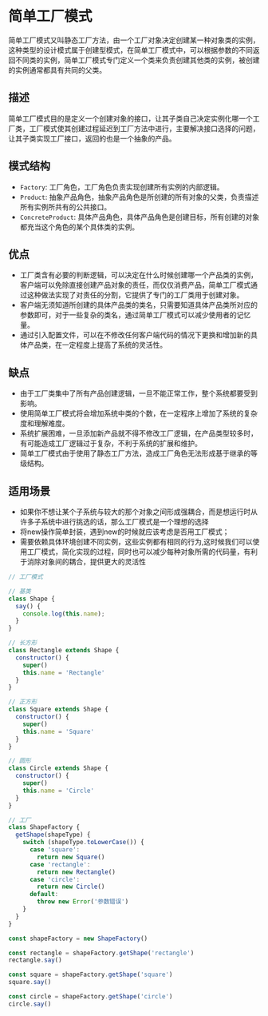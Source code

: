 # 简单工厂模式

简单工厂模式又叫静态工厂方法，由一个工厂对象决定创建某一种对象类的实例，这种类型的设计模式属于创建型模式，在简单工厂模式中，可以根据参数的不同返回不同类的实例，简单工厂模式专门定义一个类来负责创建其他类的实例，被创建的实例通常都具有共同的父类。

## 描述

简单工厂模式目的是定义一个创建对象的接口，让其子类自己决定实例化哪一个工厂类，工厂模式使其创建过程延迟到工厂方法中进行，主要解决接口选择的问题，让其子类实现工厂接口，返回的也是一个抽象的产品。

## 模式结构

- `Factory`: 工厂角色，工厂角色负责实现创建所有实例的内部逻辑。
- `Product`: 抽象产品角色，抽象产品角色是所创建的所有对象的父类，负责描述所有实例所共有的公共接口。
- `ConcreteProduct`: 具体产品角色，具体产品角色是创建目标，所有创建的对象都充当这个角色的某个具体类的实例。

## 优点

- 工厂类含有必要的判断逻辑，可以决定在什么时候创建哪一个产品类的实例，客户端可以免除直接创建产品对象的责任，而仅仅消费产品，简单工厂模式通过这种做法实现了对责任的分割，它提供了专门的工厂类用于创建对象。
- 客户端无须知道所创建的具体产品类的类名，只需要知道具体产品类所对应的参数即可，对于一些复杂的类名，通过简单工厂模式可以减少使用者的记忆量。
- 通过引入配置文件，可以在不修改任何客户端代码的情况下更换和增加新的具体产品类，在一定程度上提高了系统的灵活性。

## 缺点

- 由于工厂类集中了所有产品创建逻辑，一旦不能正常工作，整个系统都要受到影响。
- 使用简单工厂模式将会增加系统中类的个数，在一定程序上增加了系统的复杂度和理解难度。
- 系统扩展困难，一旦添加新产品就不得不修改工厂逻辑，在产品类型较多时，有可能造成工厂逻辑过于复杂，不利于系统的扩展和维护。
- 简单工厂模式由于使用了静态工厂方法，造成工厂角色无法形成基于继承的等级结构。

## 适用场景

- 如果你不想让某个子系统与较大的那个对象之间形成强耦合，而是想运行时从许多子系统中进行挑选的话，那么工厂模式是一个理想的选择
- 将new操作简单封装，遇到new的时候就应该考虑是否用工厂模式；
- 需要依赖具体环境创建不同实例，这些实例都有相同的行为,这时候我们可以使用工厂模式，简化实现的过程，同时也可以减少每种对象所需的代码量，有利于消除对象间的耦合，提供更大的灵活性

```js
// 工厂模式

// 基类
class Shape {
  say() {
    console.log(this.name);
  }
}

// 长方形
class Rectangle extends Shape {
  constructor() {
    super()
    this.name = 'Rectangle'
  }
}

// 正方形
class Square extends Shape {
  constructor() {
    super()
    this.name = 'Square'
  }
}

// 圆形
class Circle extends Shape {
  constructor() {
    super()
    this.name = 'Circle'
  }
}

// 工厂
class ShapeFactory {
  getShape(shapeType) {
    switch (shapeType.toLowerCase()) {
      case 'square':
        return new Square()
      case 'rectangle':
        return new Rectangle()
      case 'circle':
        return new Circle()
      default:
        throw new Error('参数错误')
    }
  }
}

const shapeFactory = new ShapeFactory()

const rectangle = shapeFactory.getShape('rectangle')
rectangle.say()

const square = shapeFactory.getShape('square')
square.say()

const circle = shapeFactory.getShape('circle')
circle.say()
```
